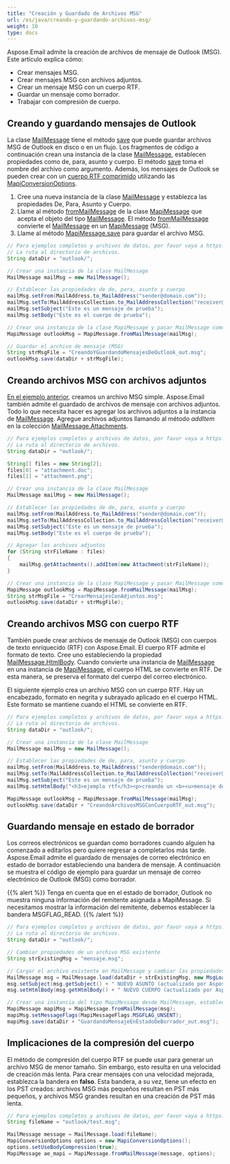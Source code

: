 ```yaml
---
title: "Creación y Guardado de Archivos MSG"
url: /es/java/creando-y-guardando-archivos-msg/
weight: 10
type: docs
---
```


Aspose.Email admite la creación de archivos de mensaje de Outlook (MSG). Este artículo explica cómo:

- Crear mensajes MSG.
- Crear mensajes MSG con archivos adjuntos.
- Crear un mensaje MSG con un cuerpo RTF.
- Guardar un mensaje como borrador.
- Trabajar con compresión de cuerpo.

## **Creando y guardando mensajes de Outlook**

La clase [MailMessage](https://reference.aspose.com/email/java/com.aspose.email/mailmessage/) tiene el método [save](https://reference.aspose.com/email/java/com.aspose.email/mailmessage/#save-java.lang.String-) que puede guardar archivos MSG de Outlook en disco o en un flujo. Los fragmentos de código a continuación crean una instancia de la clase [MailMessage](https://reference.aspose.com/email/java/com.aspose.email/mailmessage/), establecen propiedades como de, para, asunto y cuerpo. El método [save](https://reference.aspose.com/email/java/com.aspose.email/mailmessage/#save-java.lang.String-) toma el nombre del archivo como argumento. Además, los mensajes de Outlook se pueden crear con un [cuerpo RTF comprimido](#creando-archivos-msg-con-cuerpo-rtf) utilizando las [MapiConversionOptions](https://reference.aspose.com/email/java/com.aspose.email/mapiconversionoptions/).

1. Cree una nueva instancia de la clase [MailMessage](https://reference.aspose.com/email/java/com.aspose.email/mailmessage/) y establezca las propiedades De, Para, Asunto y Cuerpo.
1. Llame al método [fromMailMessage](https://reference.aspose.com/email/java/com.aspose.email/mapimessage/#fromMailMessage-com.aspose.email.MailMessage-) de la clase [MapiMessage](https://reference.aspose.com/email/java/com.aspose.email/mapimessage/) que acepta el objeto del tipo [MailMessage](https://reference.aspose.com/email/java/com.aspose.email/mailmessage/). El método [fromMailMessage](https://reference.aspose.com/email/java/com.aspose.email/mapimessage/#fromMailMessage-com.aspose.email.MailMessage-) convierte el [MailMessage](https://reference.aspose.com/email/java/com.aspose.email/mailmessage/) en un [MapiMessage](https://reference.aspose.com/email/java/com.aspose.email/mapimessage/) (MSG).
1. Llame al método [MapiMessage.save](https://reference.aspose.com/email/java/com.aspose.email/mapimessage/#save-java.lang.String-) para guardar el archivo MSG.

~~~Java
// Para ejemplos completos y archivos de datos, por favor vaya a https://github.com/aspose-email/Aspose.Email-for-Java
// La ruta al directorio de archivos.
String dataDir = "outlook/";

// Crear una instancia de la clase MailMessage
MailMessage mailMsg = new MailMessage();

// Establecer las propiedades de de, para, asunto y cuerpo
mailMsg.setFrom(MailAddress.to_MailAddress("sender@domain.com"));
mailMsg.setTo(MailAddressCollection.to_MailAddressCollection("receiver@domain.com"));
mailMsg.setSubject("Este es un mensaje de prueba");
mailMsg.setBody("Este es el cuerpo de prueba");

// Crear una instancia de la clase MapiMessage y pasar MailMessage como argumento
MapiMessage outlookMsg = MapiMessage.fromMailMessage(mailMsg);

// Guardar el archivo de mensaje (MSG)
String strMsgFile = "CreandoYGuardandoMensajesDeOutlook_out.msg";
outlookMsg.save(dataDir + strMsgFile);
~~~

## **Creando archivos MSG con archivos adjuntos**

[En el ejemplo anterior](#creando-y-guardando-mensajes-de-outlook), creamos un archivo MSG simple. Aspose.Email también admite el guardado de archivos de mensaje con archivos adjuntos. Todo lo que necesita hacer es agregar los archivos adjuntos a la instancia de [MailMessage](https://reference.aspose.com/email/java/com.aspose.email/mailmessage/). Agregue archivos adjuntos llamando al método *addItem* en la colección [MailMessage.Attachments](https://reference.aspose.com/email/java/com.aspose.email/attachmentcollection/).

~~~Java
// Para ejemplos completos y archivos de datos, por favor vaya a https://github.com/aspose-email/Aspose.Email-for-Java
// La ruta al directorio de archivos.
String dataDir = "outlook/";

String[] files = new String[2];
files[0] = "attachment.doc";
files[1] = "attachment.png";

// Crear una instancia de la clase MailMessage
MailMessage mailMsg = new MailMessage();

// Establecer las propiedades de de, para, asunto y cuerpo
mailMsg.setFrom(MailAddress.to_MailAddress("sender@domain.com"));
mailMsg.setTo(MailAddressCollection.to_MailAddressCollection("receiver@domain.com"));
mailMsg.setSubject("Este es un mensaje de prueba");
mailMsg.setBody("Este es el cuerpo de prueba");

// Agregar los archivos adjuntos
for (String strFileName : files)
{
    mailMsg.getAttachments().addItem(new Attachment(strFileName));
}

// Crear una instancia de la clase MapiMessage y pasar MailMessage como argumento
MapiMessage outlookMsg = MapiMessage.fromMailMessage(mailMsg);
String strMsgFile = "CrearMensajesConAdjuntos.msg";
outlookMsg.save(dataDir + strMsgFile);
~~~

## **Creando archivos MSG con cuerpo RTF**

También puede crear archivos de mensaje de Outlook (MSG) con cuerpos de texto enriquecido (RTF) con Aspose.Email. El cuerpo RTF admite el formato de texto. Cree uno estableciendo la propiedad [MailMessage.HtmlBody](https://reference.aspose.com/email/java/com.aspose.email/mailmessage/#setHtmlBody-java.lang.String-). Cuando convierte una instancia de [MailMessage](https://reference.aspose.com/email/java/com.aspose.email/mailmessage/) en una instancia de [MapiMessage](https://reference.aspose.com/email/java/com.aspose.email/mapimessage/), el cuerpo HTML se convierte en RTF. De esta manera, se preserva el formato del cuerpo del correo electrónico.

El siguiente ejemplo crea un archivo MSG con un cuerpo RTF. Hay un encabezado, formato en negrita y subrayado aplicado en el cuerpo HTML. Este formato se mantiene cuando el HTML se convierte en RTF.

~~~Java
// Para ejemplos completos y archivos de datos, por favor vaya a https://github.com/aspose-email/Aspose.Email-for-Java
// La ruta al directorio de archivos.
String dataDir = "outlook/";

// Crear una instancia de la clase MailMessage
MailMessage mailMsg = new MailMessage();

// Establecer las propiedades de de, para, asunto y cuerpo
mailMsg.setFrom(MailAddress.to_MailAddress("sender@domain.com"));
mailMsg.setTo(MailAddressCollection.to_MailAddressCollection("receiver@domain.com"));
mailMsg.setSubject("Este es un mensaje de prueba");
mailMsg.setHtmlBody("<h3>ejemplo rtf</h3><p>creando un <b><u>mensaje de Outlook (msg)</u></b> usando Aspose.Email.</p>");

MapiMessage outlookMsg = MapiMessage.fromMailMessage(mailMsg);
outlookMsg.save(dataDir + "CreandoArchivosMSGConCuerpoRTF_out.msg");
~~~

## **Guardando mensaje en estado de borrador**

Los correos electrónicos se guardan como borradores cuando alguien ha comenzado a editarlos pero quiere regresar a completarlos más tarde. Aspose.Email admite el guardado de mensajes de correo electrónico en estado de borrador estableciendo una bandera de mensaje. A continuación se muestra el código de ejemplo para guardar un mensaje de correo electrónico de Outlook (MSG) como borrador.

{{% alert %}}
Tenga en cuenta que en el estado de borrador, Outlook no muestra ninguna información del remitente asignada a MapiMessage.
Si necesitamos mostrar la información del remitente, debemos establecer la bandera MSGFLAG_READ.
{{% /alert %}}

~~~Java
// Para ejemplos completos y archivos de datos, por favor vaya a https://github.com/aspose-email/Aspose.Email-for-Java
// La ruta al directorio de archivos.
String dataDir = "outlook/";

// Cambiar propiedades de un archivo MSG existente
String strExistingMsg = "mensaje.msg";

// Cargar el archivo existente en MailMessage y cambiar las propiedades
MailMessage msg = MailMessage.load(dataDir + strExistingMsg, new MsgLoadOptions());
msg.setSubject(msg.getSubject() + " NUEVO ASUNTO (actualizado por Aspose.Email)");
msg.setHtmlBody(msg.getHtmlBody() + " NUEVO CUERPO (actualizado por Aspose.Email)");

// Crear una instancia del tipo MapiMessage desde MailMessage, establecer la bandera del mensaje a no enviado (estado de borrador) y guardarlo
MapiMessage mapiMsg = MapiMessage.fromMailMessage(msg);
mapiMsg.setMessageFlags(MapiMessageFlags.MSGFLAG_UNSENT);
mapiMsg.save(dataDir + "GuardandoMensajeEnEstadoDeBorrador_out.msg");
~~~

## **Implicaciones de la compresión del cuerpo**

El método de compresión del cuerpo RTF se puede usar para generar un archivo MSG de menor tamaño. Sin embargo, esto resulta en una velocidad de creación más lenta. Para crear mensajes con una velocidad mejorada, establezca la bandera en **falso**. Esta bandera, a su vez, tiene un efecto en los PST creados: archivos MSG más pequeños resultan en PST más pequeños, y archivos MSG grandes resultan en una creación de PST más lenta.

~~~Java
// Para ejemplos completos y archivos de datos, por favor vaya a https://github.com/aspose-email/Aspose.Email-for-Java
String fileName = "outlook/test.msg";

MailMessage message = MailMessage.load(fileName);
MapiConversionOptions options = new MapiConversionOptions();
options.setUseBodyCompression(true);
MapiMessage ae_mapi = MapiMessage.fromMailMessage(message, options);
~~~